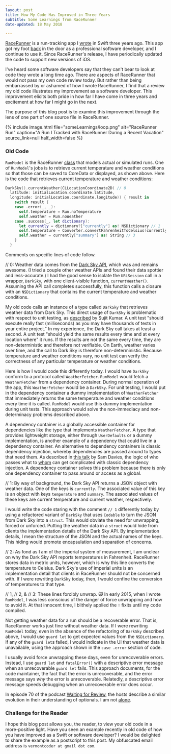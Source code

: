 ```yaml
---
layout: post
title: How My Code Has Improved in Three Years
subtitle: Some Learnings from RaceRunner
date-updated: 18 May 2018

---
```


[RaceRunner](https://itunes.apple.com/us/app/racerunner-run-tracking-app/id1065017082) is a run-tracking app I [wrote](https://github.com/vermont42/RaceRunner/) in Swift three years ago. This app got my foot [back](https://www.justice.gov/sites/default/files/eoir/legacy/2009/07/24/vol2no10.pdf) in the door as a professional software developer, and I continue to use it. Since RaceRunner's release, I have periodically updated the code to support new versions of iOS.

I've heard some software developers say that they can't bear to look at code they wrote a long time ago. There are aspects of RaceRunner that would not pass my own code review today. But rather than being embarrassed by or ashamed of how I wrote RaceRunner, I find that a review my old code illustrates my improvement as a software developer. This improvement elicits both pride in how far I have come in three years and excitement at how far I might go in the next.

The purpose of this blog post is to examine this improvement through the lens of one part of one source file in RaceRunner.

<!--excerpt-->

{% include image.html
    file="someLearnings/loop.png"
    alt="RaceRunner Run"
    caption="A Run I Tracked with RaceRunner During a Recent Vacation"
    source_link=null
    half_width=false
%}

### Old Code

`RunModel` is the RaceRunner [class](https://github.com/vermont42/RaceRunner/blob/master/RaceRunner/RunModel.swift) that models actual or simulated runs. One of `RunModel`'s jobs is to retrieve current temperature and weather conditions so that those can be saved to CoreData or displayed, as shown above. Here is the code that retrieves current temperature and weather conditions:

```swift
DarkSky().currentWeather(CLLocationCoordinate2D( // 0
  latitude: initialLocation.coordinate.latitude,
  longitude: initialLocation.coordinate.longitude)) { result in
    switch result {
    case .error(_, _):
      self.temperature = Run.noTemperature
      self.weather = Run.noWeather
    case .success(_, let dictionary):
      let currently = dictionary?["currently"] as! NSDictionary // 1
      self.temperature = Converter.convertFahrenheitToCelsius(currently["temperature"] as! Double) // 2
      self.weather = currently["summary"] as! String // 3
    }
  }
```

Comments on specific lines of code follow.

// 0: Weather data comes from the [Dark Sky API](https://darksky.net/dev), which was and remains awesome. (I tried a couple other weather APIs and found their data spottier and less-accurate.) I had the good sense to isolate the `URLSession` call in a wrapper, `DarkSky`, with one client-visible function, `currentWeather()`. Assuming the API call completes successfully, this function calls a closure with an `NSDictionary` that contains the current temperature and weather conditions.

My old code calls an instance of a type called `DarkSky` that retrieves weather data from Dark Sky. This direct usage of `DarkSky` is problematic with respect to unit testing, as [described](https://github.com/ghsukumar/SFDC_Best_Practices/wiki/F.I.R.S.T-Principles-of-Unit-Testing) by Sujit Kumar. A unit test "should execute really fast (milliseconds) as you may have thousands of tests in your entire project." In my experience, the Dark Sky call takes at least a second. A unit test "should yield the same results every time and at every location where" it runs. If the results are not the same every time, they are non-deterministic and therefore not verifiable. On Earth, weather varies over time, and the call to Dark Sky is therefore non-deterministic. Because temperature and weather conditions vary, no unit test can verify the correctness of any particular temperature or weather conditions.

Here is how I would code this differently today. I would have `DarkSky` conform to a protocol called `WeatherFetcher`. `RunModel` would fetch a `WeatherFetcher` from a dependency container. During normal operation of the app, this `WeatherFetcher` would be a `DarkSky`. For unit testing, I would put in the dependency container a dummy implementation of `WeatherFetcher` that immediately returns the same temperature and weather conditions every time it is called. `RunModel` would use this dummy implementation during unit tests. This approach would solve the non-immediacy and non-determinacy problems described above.

A dependency container is a globally accessible container for dependencies like the type that implements `WeatherFetcher`. A type that provides lightweight storage, either through `UserDefaults` or a dummy implementation, is another example of a dependency that could live in a dependency container. An alternative to dependency containers is classic dependency injection, whereby dependencies are passed around to types that need them. As described in [this talk](https://skillsmatter.com/skillscasts/11660-lightning-talk-diy-di) by Sam Davies, the logic of who passes what to [whom](https://en.wikipedia.org/wiki/Dative_case) can get complicated with classic dependency injection. A dependency container solves this problem because there is only one dependency container to pass around or access as a global.

// 1: By way of background, the Dark Sky API returns a JSON object with weather data. One of the keys is `currently`. The associated value of this key is an object with keys `temperature` and `summary`. The associated values of these keys are current temperature and current weather, respectively.

I would write the code staring with the comment `// 1` differently today by using a refactored variant of `DarkSky` that uses `Codable` to turn the JSON from Dark Sky into a `struct`. This would obviate the need for unwrapping, forced or unforced. Putting the weather data in a `struct` would hide from clients the implementation details of the Dark Sky API. By implementation details, I mean the structure of the JSON and the actual names of the keys. This hiding would promote encapsulation and separation of concerns.

// 2: As fond as I am of the imperial system of measurement, I am unclear on why the Dark Sky API reports temperatures in Fahrenheit. RaceRunner stores data in metric units, however, which is why this line converts the temperature to Celsius. Dark Sky's use of imperial units is an implementation detail that clients in RaceRunner should not be concerned with. If I were rewriting `DarkSky` today, then, I would confine the conversion of temperatures to that type.

// 1, // 2, & // 3: These lines forcibly unwrap. 🙀 In early 2015, when I wrote `RunModel`, I was less conscious of the danger of force unwrapping and how to avoid it. At that innocent time, I blithely applied the `!` fixits until my code compiled.

Not getting weather data for a run should be a recoverable error. That is, RaceRunner works just fine without weather data. If I were rewriting `RunModel` today, even in the absence of the refactoring of `DarkSky` described above, I would use `guard let` to get expected values from the `NSDictionary`. If any of the `guard let`s failed, I would indicate in the UI that weather data is unavailable, using the approach shown in the `case .error` section of code.

I usually avoid force unwrapping these days, even for unrecoverable errors. Instead, I use `guard let` and `fatalError()` with a descriptive error message when an unrecoverable `guard let` fails. This approach documents, for the code maintainer, the fact that the error is unrecoverable, and the error message says _why_ the error is unrecoverable. Relatedly, a descriptive error message speeds debugging when an unrecoverable error does occur.

In episode 70 of the podcast [Waiting for Review](https://itunes.apple.com/us/podcast/waiting-for-review/id1199635981), the hosts describe a similar evolution in their understanding of optionals. I am not [alone](https://www.youtube.com/watch?v=pAyKJAtDNCw).

### Challenge for the Reader

I hope this blog post allows you, the reader, to view your old code in a more-positive light. Have you seen an example recently in old code of how you have improved as a Swift or software developer? I would be delighted to share the example as a postscript to this post. My obfuscated email address is `vermontcoder at gmail dot com`.
